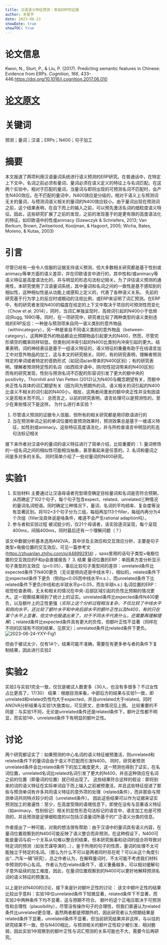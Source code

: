 ```yaml
---
title: 汉语语义特征预测：来自ERP的证据
author: 羊星宇
date: 2023-06-23
showDate: true
showTOC: true
---
```

# 论文信息
Kwon, N., Sturt, P., & Liu, P. (2017). Predicting semantic features in Chinese: Evidence from ERPs. *Cognition, 166*, 433–446.https://doi.org/10.1016/j.cognition.2017.06.010
# [论文原文](../Source_Files/2023-06-24-YXY.pdf)
# 关键词
预测；量词；汉语；ERPs；N400；句子加工
# 摘要
本文报道了两项利用汉语量词系统进行语义预测的ERP研究。在普通话中，在特定上下文中，名词之前必须有量词，量词必须在语义定义的特征上与名词匹配。在这两个实验中，相对于匹配的量词，当量词与即将出现的可预测名词不匹配时，会产生N400效应。在不匹配的量词中，N400效应是分级的，相对于语义上与预测词无关的量词，与预测词语义相关的量词的N400效应较小。由于量词出现在预测词之前，这个结果表明，在自下而上的输入之前，可以预先激活名词的细粒度语义特征。因此，这些研究扩展了之前的发现，之前的发现基于的是更有限的高度语法化的特征，如印欧语中的性或animacy (Szewczyk & Schriefers, 2013; Van Berkum, Brown, Zwitserlood, Kooijman, & Hagoort, 2005; Wicha, Bates, Moreno, & Kutas, 2003)
# 引言
尽管已经有一些令人信服的证据支持语义预测，但大多数相关研究都是基于性别或animacy等单方面的语义差异，并在印欧语言中进行的，其中性和/或animacy等语义特征是高度语法化的，并与明显的形态句法标记相关。为了评估语义预测的通用性，本研究使用了汉语量词系统，其中量词和名词之间的一致性是基于感知到的相似性，这种相似性是从功能上或感知上定义的，代表了各种语义关系。
先前的研究基于行为学上的反应时或眼动的注视比例，或ERP来证明了词汇预测。在ERP中，有的研究者发现N400的幅度在给定的上下文中取决于项目的可预测性而变化（Chow et al. 2014），同时，当词汇单独呈现时，高频词引起的N400小于低频词(Rugg, 1990)等。同时，在一项研究中，研究者比较了两种类型的语义类别违规的ERP反应：一种是与预测项来自同一语义类别的意外物品（withincategory），另一种是来自不同语义类别的意外物品（between-category）。这两种意外的物品都会比预期物品引起更大的N400，然而，尽管完形填空的概率同样较低，但类别间冲突引起的N400比类别内冲突引起的更大。结果表明，词的神经表征是基于一组语义特征的，语义特征的重叠有助于在线语言加工中对意外物品的加工，这与本文的研究相关。同时，有的研究表明，理解者预测特定的单词或者特定的音韵形式（如冠词a/an带来的N400区别）；有的研究表明，理解者预测特定性的名词（如西班牙语中，阴/阳性冠词带来的N400区别）
而有的研究发现，性别与预测名词不匹配的形容词引发了更大的额中央的positivity，Thornhill and Van Petten (2012)认为N400与概念期望有关，而额中央正性与具体的词汇期望有关（因为同为预期外的词，语义相关的词引起的N400比语义不相关的词引起的N400小，相反，这两者间激发的额中央正性并没有因语义是否相关而不同。）
总而言之，以前的研究表明，语言处理可以是预测性的，至少在某些情况下是这样。
为什么进行本实验？
1. 尽管语义预测的证据令人信服，但所有的相关研究都是用印欧语进行的
2. 当在预测单词之前的单词位置检查预测效果时，预测效果总是基于一维语义特征，如性别或animacy，这些特征高度语法化，并与所检查语言中明显的形态句法标记相关

接下来作者对汉语中的量词的语义特征进行了简单介绍，比较重要的：1. 量词修饰的一组名词之间的相似性可能相当抽象，甚至看起来是任意的。2. 名词和量词之间是多对多的关系。
同时简单介绍了一些对量词的N400研究。
# 实验1
1. 实验材料
主要通过让汉语母语者完型填空确定目标量词和名词是否符合预期，从而确定了102个句子，每个句子包含expect、related、unrelated三种情况的量词名词短语。同时确定三种情况下，量词、名词的平均频率、复杂度等没有显著区别。将102×3个句子分为三组，每组再加113个filler，每组内再分为4个次组（filler没具体说是啥条件，难道不会产生rational adaption吗）。
2. 参与者和实验过程
被试挺少的，仅21个母语者，该实验逐词呈现，每个呈现400ms，间隔400ms，同时最后还有一个理解问题（？）

该文中数据分析基本选用ANOVA，其中涉及主效应和交互效应分析，主要是句子类型×电极位置的交互效应，可见一篇参考文(https://zhuanlan.zhihu.com/p/448992914) ，spss里用的话句子类型×电极位置的交互效应的F和p会直接报告？
3. 结果
量词位置的ERP：单因素方差分析显示句子类型的主效应（p<0.05），事后比较句子类型间的差异：unrelated条件比expected条件下N400更负（无论是侧向还是中线水平），相似的，related条件下比expected条件下更负（侧向p<0.05而中线水平n.s.），而unrelated条件下比related条件下更负(中线和右半球水平p<0.05，而左半球n.s.)
名词位置的ERP：视觉检查表明，无关和相关的情况在中央-后部区域引起的负性比预期的情况更大。这一观察结果得到了统计上的证实。unrelated条件比expected条件N400更负，以及额叶上的正性更强（*实际上这个分析过程相当复杂，不仅比较了中线水平和侧向水平，还比较了额叶水平和中央后部水平的额叶正性以及N400，有的只在某个水平上显著，但文中也报道出来了，对于不同水平代表什么，还需要再理解理解*）；related条件比expected条件具有更大的负性，但额叶正性不显著（同样在不同的区域有不同的结果，见原文）；unrelated条件比related条件下更负。![2023-06-24-YXY-Fig1](../Supporting_Information/2023-06-24-YXY-Fig1.png)

但由于被试太少，仅有14个，结果可能不准确，需要在有更多参与者的条件下复制结果，因此进行实验2
# 实验2
实验2与实验1完全一致，仅仅是被试人数更多（30人，也没有多很多？不过女性占比更高了，17/30）
结果：根据目测来看，中部后方的结果与实验1一致，即unrelated和related负性均大于expected，并且unrelated大于related。同时ANOVA分析结果与实验1大致类似，可见原文，总体情况见上图。
比较重要的不同是：与实验1不同，无论是unrelated条件还是related条件下，额叶正性都不明显，而实验1中，unrelated条件下有明显的额叶正性。
# 讨论
两个研究都证实了：如果预测的中心名词的语义特征被预激活，则unrelated和related条件下的量词会由于语义不匹配而引发N400。
同时，研究者预测unrelated条件会比related条件下的加工难度更大，这一预测也得到了证实，在名词位置，unrelated名词比related名词引发了更大的N400，并且这种效应在名词之前的位置（即量词的位置）就已经出现了。
这些结果符合这样的假设：即将到来的词的语义特征在实际单词自下而上输入之前被预激活，并且这些特征促进了那些与预测单词有许多共同语义特征的意外项的处理（related条件），而非那些与预测单词共同特点较少的词（unrelated条件）。
因此这些结果可以作为证据来证实预测加工的普遍性：至少，在高度受限的语境信息下，即使在没有与显著语义特征（如animacy、性别标记）相关的显性形态句法标记的语言中，语言加工也是可预测的，并且预测是足够细粒度的以包括汉语量词所基于的广泛语义分类的信息。

作者提出了一种可能，对我的想法很有帮助：由于汉语中的量词具有语义内容，在量词位置观察到的N400可能反映了语义整合而非预测，在这种假设下，N400可能是量词与前一个关系从句难以整合的结果，但本研究施事和动词的组合将导致对特定词的预测（如张艺谋导演的...），鉴于所用的句子的性质，量词的处理不太可能独立于特定的名词。（那么为什么不可以是两者同时存在呢？可以从这个角度引出“...汽车一辆”研究），总之作者认为，在解释量词时，不太可能不考虑我们材料中预测的中心名词。
作者认为在related条件下，语义重叠越多，可以相对缓解句子意外延续的加工难度，因此，在量词位置观察到的N400可以更好地解释预测名词的语义特征的预激活。

以上是针对N400的讨论，接下来是针对额叶正性的讨论：
该文中额叶正性的结果比较出乎意料：实验1中仅unrelated条件下轻微显著，related条件下不显著，而实验2中两种条件下均不显著，这与预期不符合。
额叶的这个正电压取决于可预测性和合理性（plausibility），尽管没有操作句子的合理性，但我们普遍认为related条件比unrelated更合理，虽然两者都是预期外的，因此研究者认为预期结果是related条件下显著，unrelated条件不显著，但当前研究结果并非这样，与以往的研究结果不一致。但与N400相比，与预测相关的额叶正性较少被引发、相对脆弱，因此实验1中观察到的额叶正性与词汇预测的关系可能也不大，需要今后再研究。

